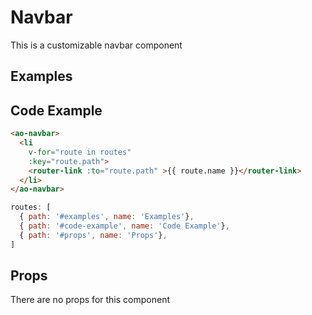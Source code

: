 # Navbar

This is a customizable navbar component

## Examples

<Doc-Navbar/>

## Code Example
```html
<ao-navbar>
  <li
    v-for="route in routes"
    :key="route.path">
    <router-link :to="route.path" >{{ route.name }}</router-link>
  </li>
</ao-navbar>
```

```js
routes: [
  { path: '#examples', name: 'Examples'},
  { path: '#code-example', name: 'Code Example'},
  { path: '#props', name: 'Props'},
]
```

## Props

There are no props for this component
